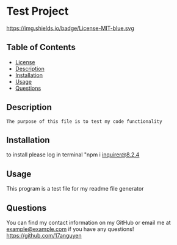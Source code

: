 
# Test Project
https://img.shields.io/badge/License-MIT-blue.svg
    

## Table of Contents
- [License](#license)  
- [Description](#description)  
- [Installation](#installation)
- [Usage](#usage)
- [Questions](#questions)


## Description
    The purpose of this file is to test my code functionality

## Installation
to install please log in terminal "npm i inquirer@8.2.4
## Usage
This program is a test file for my readme  file  generator
## Questions
You can find my contact information on my GitHub or email me at example@example.com if you have any questions!
https://github.com/17anguyen